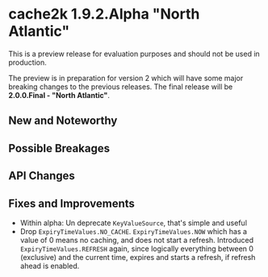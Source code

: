 # cache2k 1.9.2.Alpha "North Atlantic"

This is a preview release for evaluation purposes and should not be used in production.

The preview is in preparation for version 2 which will have some major breaking
changes to the previous releases. The final release will be **2.0.0.Final - "North Atlantic"**.

## New and Noteworthy


## Possible Breakages

 
## API Changes 


## Fixes and Improvements

- Within alpha: Un deprecate `KeyValueSource`, that's simple and useful
- Drop `ExpiryTimeValues.NO_CACHE`. `ExpiryTimeValues.NOW` which has a value of 0 means
  no caching, and does not start a refresh. Introduced `ExpiryTimeValues.REFRESH` again, since
  logically everything between 0 (exclusive) and the current time, expires and starts
  a refresh, if refresh ahead is enabled.

